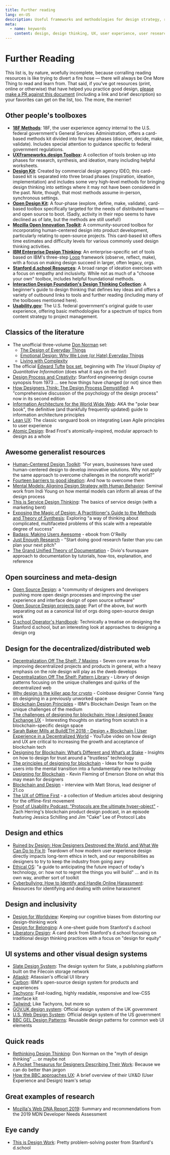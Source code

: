 ```yaml
---
title: Further reading
lang: en-US
description: Useful frameworks and methodologies for design strategy, research and testing
meta:
  - name: keywords
    content: design, design thinking, UX, user experience, user research, user testing
---
```


# Further Reading

This list is, by nature, woefully incomplete, because corralling reading resources is like trying to divert a fire hose — there will always be One More Thing to read and learn from. That said, if you've got resources (print, online or otherwise) that have helped you practice good design, [please make a PR against this document](https://github.com/jessicaschilling/design-methods-toolbox/pulls) (including a link and brief description) so your favorites can get on the list, too. The more, the merrier!

## Other people's toolboxes

* [**18F Methods**](https://methods.18f.gov/): 18F, the user experience agency internal to the U.S. federal government's General Services Administration, offers a card-based methods kit divided into four key phases (discover, decide, make, validate). Includes special attention to guidance specific to federal government regulations.
* [**UXFrameworks.design Toolbox**](https://www.uxframeworks.design/frameworks/all-frameworks)**:** A collection of tools broken up into phases for research, synthesis, and ideation, many including helpful worksheets.
* [**Design Kit**](http://www.designkit.org/methods): Created by commercial design agency IDEO, this card-based kit is separated into three broad phases (inspiration, ideation, implementation) and includes some very high-level methods for bringing design thinking into settings where it may not have been considered in the past. Note, though, that most methods assume in-person, synchronous settings.
* [**Open Design Kit**](http://opendesignkit.org/): A four-phase (explore, define, make, validate), card-based toolbox specifically targeted for the needs of distributed teams — and open source to boot. (Sadly, activity in their repo seems to have declined as of late, but the methods are still useful!)
* [**Mozilla Open Innovation Toolkit**](https://toolkit.mozilla.org/): A community-sourced toolbox for incorporating human-centered design into product development, particularly relating to open-source projects. This card-based kit offers time estimates and difficulty levels for various commonly used design thinking activities.
* [**IBM Enterprise Design Thinking**](https://www.ibm.com/design/approach/design-thinking/): An enterprise-specific set of tools based on IBM's three-step [Loop](https://www.ibm.com/design/thinking/page/framework/loop) framework (observe, reflect, make), with a focus on making design succeed in larger, often legacy, orgs.
* [**Stanford d.school Resources**](https://dschool.stanford.edu/resources): A broad range of ideation exercises with a focus on empathy and inclusivity. While not as much of a "choose your own" toolbox, includes helpful foundational methods.
* [**Interaction Design Foundation's Design Thinking Collection**](https://www.interaction-design.org/literature/topics/design-thinking): A beginner's guide to design thinking that defines key ideas and offers a variety of outbound links to tools and further reading (including many of the toolboxes mentioned here).
* [**Usability.gov**](https://www.usability.gov/): The U.S. federal government's original guide to user experience, offering basic methodologies for a spectrum of topics from content strategy to project management.

## Classics of the literature

* The unofficial three-volume [Don Norman](https://en.wikipedia.org/wiki/Don_Norman) set:
  * [The Design of Everyday Things](https://www.amazon.com/Design-Everyday-Things-Revised-Expanded/dp/0465050654/ref=sr_1_2)
  * [Emotional Design: Why We Love (or Hate) Everyday Things](https://www.amazon.com/Emotional-Design-Love-Everyday-Things/dp/0465051367/ref=sr_1_3)
  * [Living with Complexity](https://www.amazon.com/Living-Complexity-Donald-Norman/dp/0262026848/ref=sr_1_8)
* The official [Edward Tufte](https://en.wikipedia.org/wiki/Edward_Tufte) [box set](https://www.edwardtufte.com/tufte/books_vdqi), beginning with _The Visual Display of Quantitative Information_ (does what it says on the tin!)
* [Design Process and Creativity](https://static1.squarespace.com/static/57c6b79629687fde090a0fdd/t/590133396a4963a462c680cd/1493250903831/Design+Process+and+Creativity+B+Roth+Small.pdf): Stanford engineering design course synopsis from 1973 ... see how things have changed (or not) since then
* [How Designers Think: The Design Process Demystified](https://www.elsevier.com/books/how-designers-think/9780750602686): A "comprehensive discussion of the psychology of the design process" now in its second edition
* [Information Architecture for the World Wide Web](https://www.amazon.com/Information-Architecture-World-Wide-Web/dp/0596527349): AKA the "polar bear book", the definitive (and thankfully frequently updated) guide to information architecture principles
* [Lean UX](https://www.jeffgothelf.com/lean-ux-book/): The classic vanguard book on integrating Lean Agile principles to user experience
* [Atomic Design](https://atomicdesign.bradfrost.com/table-of-contents/): Brad Frost's atomically-inspired, modular approach to design as a whole

## Awesome generalist resources

* [Human-Centered Design Toolkit](http://www.amazon.com/Human-Centered-Design-Toolkit-Open-Source-Developing/dp/0984645705/ref=sr_1_1): "For years, businesses have used human-centered design to develop innovative solutions. Why not apply the same approach to overcome challenges in the nonprofit world?"
* [Fourteen barriers to good ideation](https://www.interaction-design.org/literature/article/14-barriers-to-ideation-and-how-to-overcome-them): And how to overcome them
* [Mental Models: Aligning Design Strategy with Human Behavior](https://www.amazon.com/Mental-Models-Aligning-Strategy-Behavior/dp/1933820063): Seminal work from Indi Young on how mental models can inform all areas of the design process
* [This is Service Design Thinking](http://www.amazon.com/This-Service-Design-Thinking-Basics/dp/1118156307): The basics of service design (with a marketing bent)
* [Exposing the Magic of Design: A Practitioner's Guide to the Methods and Theory of Synthesis](https://www.amazon.com/Exposing-Magic-Design-Practitioners-Human-Technology/dp/0199744335): Exploring "a way of thinking about complicated, multifaceted problems of this scale with a repeatable degree of success"
* [Badass: Making Users Awesome](http://shop.oreilly.com/product/0636920036593.do) - ebook from O'Reilly
* [Just Enough Research](https://abookapart.com/products/just-enough-research) - "Start doing good research faster than you can plan your next pitch"
* [The Grand Unified Theory of Documentation](https://documentation.divio.com/) - Divio's foursquare approach to documentation by tutorials, how-tos, explanation, and reference

## Open sourciness and meta-design

* [Open Source Design](https://opensourcedesign.net/): a "community of designers and developers pushing more open design processes and improving the user experience and interface design of open source software"
* [Open Source Design projects page](https://opensourcedesign.net/projects/): Part of the above, but worth separating out as a canonical list of orgs doing open-source design work
* [D.school Operator's Handbook](https://dschool.stanford.edu/resources/george-kembels-dschool-operators-handbook): Technically a treatise on designing the Stanford d.school, but an interesting look at approaches to designing a design org

## Design for the decentralized/distributed web

* [Decentralization Off The Shelf: 7 Maxims](https://decentpatterns.xyz/files/DOTS_Report_7Maxims.pdf) - Seven core areas for improving decentralized projects and products in general, with a heavy emphasis on the role design will play as the dweb develops
* [Decentralization Off The Shelf: Pattern Library](https://decentpatterns.xyz/library/) - Library of design patterns focusing on the unique challenges and quirks of the decentralized web
* [Why design is the killer app for crypto](https://blog.coinbase.com/why-design-is-the-killer-app-for-crypto-dcb00d2b1fa6) - Coinbase designer Connie Yang on designing in a previously unworked space
* [Blockchain Design Principles](https://medium.com/design-ibm/blockchain-design-principles-599c5c067b6e) -  IBM's Blockchain Design Team on the unique challenges of the medium
* [The challenges of designing for blockchain: How I designed Swapy Exchange UX](https://medium.com/swapynetwork/the-challenges-of-designing-for-blockchain-how-i-designed-swapy-exchange-ux-537e33c27340) - Interesting thoughts on starting from scratch in a blockchain-specific design space
* [Sarah Baker Mills at BuildETH 2018 - Design + Blockchain \| User Experience in a Decentralized World](https://www.youtube.com/watch?v=tdUrCxZsdJE) - YouTube video on how design and UX are critical to increasing the growth and acceptance of blockchain tech
* [Designing for Blockchain: What’s Different and What’s at Stake](https://media.consensys.net/designing-for-blockchain-whats-different-and-what-s-at-stake-b867eeade1c9) -  Insights on how to design for trust around a "trustless" technology
* [The principles of designing for blockchain](https://www.invisionapp.com/inside-design/designing-for-blockchain/) - Ideas for how to guide users into the mental transition into a fundamentally new technology
* [Designing for Blockchain](https://medium.com/emerson-stone/designing-for-blockchain-f0e8c25997bd) - Kevin Fleming of Emerson Stone on what this may mean for designers
* [Blockchain and Design](https://hackernoon.com/blockchain-and-design-4ae7ae1694bc) - interview with Matt Storus, lead designer of 21.co
* [The UX of Offline First](https://medium.com/offline-camp/ux/home) - a collection of Medium articles about designing for the offline-first movement
* [Proof of Usability Podcast: "Protocols are the ultimate hyper-object"](https://radiopublic.com/proof-of-usability-WoXqR4/s1!3bb7e) - Zach Herring's blockchain product design podcast, in an episode featuring Jessica Schilling and Jim "Cake" Lee of Protocol Labs

## Design and ethics

* [Ruined by Design: How Designers Destroyed the World, and What We Can Do to Fix It](https://www.amazon.com/Ruined-Design-Designers-Destroyed-World/dp/1090532083): Teardown of how modern user experience design directly impacts long-term ethics in tech, and our responsibilities as designers to try to keep the industry from going awry
* [Ethical OS](https://ethicalos.org): "a guide to anticipating the future impact of today's technology, or: how not to regret the things you will build" ... and in its own way, another sort of toolkit
* [Cyberbullying: How to Identify and Handle Online Harassment](https://www.allconnect.com/blog/cyberbullying-how-to-identify-and-handle-online-harassment): Resources for identifying and dealing with online harassment

## Design and inclusivity

* [Design for Worldview](https://medium.com/stanford-d-school/design-for-worldview-a-new-way-to-teach-design-thinking-a3478559e408): Keeping our cognitive biases from distorting our design-thinking work
* [Design for Belonging](https://static1.squarespace.com/static/57c6b79629687fde090a0fdd/t/5cc7baefe79c7092be2eae94/1556593394623/Design+For+Belonging+Web.pdf): A one-sheet guide from Stanford's d.school
* [Liberatory Design](https://static1.squarespace.com/static/57c6b79629687fde090a0fdd/t/58c8319bb3db2b7f6a7a22f0/1489514961988/Liberatory+Design+Cards.pdf): A card deck from Stanford's d.school focusing on traditional design thinking practices with a focus on "design for equity"

## UI systems and other visual design systems

* [Slate Design System](https://slate.host/_/system): The design system for Slate, a publishing platform built on the Filecoin storage network
* [Atlaskit](https://atlaskit.atlassian.com/): Atlassian's official UI library
* [Carbon](https://www.carbondesignsystem.com/): IBM's open-source design system for products and experiences
* [Tachyons](http://tachyons.io/): Fast-loading, highly readable, responsive and low-CSS interface kit
* [Tailwind:](https://tailwindcss.com/) Like Tachyons, but more so
* [GOV.UK design system](https://design-system.service.gov.uk/): Official design system of the UK government
* [U.S. Web Design System](https://designsystem.digital.gov/): Official design system of the US government
* [BBC GEL Design Patterns](https://www.bbc.co.uk/gel/guidelines/category/design-patterns): Reusable design patterns for common web UI elements

## Quick reads

* [Rethinking Design Thinking](https://www.core77.com/posts/24579/rethinking-design-thinking-24579): Don Norman on the "myth of design thinking" ... or maybe not
* [A Pocket Thesaurus for Designers Describing Their Work](https://medium.com/google-design/designers-thesaurus-412340363f8c): Because we can do better than jargon
* [How the BBC approaches UX](https://www.bbc.co.uk/gel/articles/about-bbc-uxd): A brief overview of their UX&D (User Experience and Design) team's setup

## Great examples of research

* [Mozilla's Web DNA Report 2019](https://insights.developer.mozilla.org/): Summary and recommendations from the 2019 MDN Developer Needs Assessment

## Eye candy

* [This is Design Work](https://drive.google.com/open?id=1rG2kklqk7R5QZiseGlcurSDwFQyUO17D): Pretty problem-solving poster from Stanford's d.school
